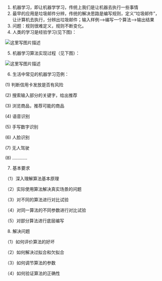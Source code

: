 1. 机器学习，即让机器学学习，传统上我们是让机器去执行一些事情
2. 最早的应用是垃圾邮件分辨，传统的解决思路是编写规则，定义“垃圾邮件”，让计算机去执行，分辨出垃圾邮件；输入样例-->编写一个算法-->输出结果
3. 问题：规则很难定义，规则不断变化。
4. 人类的学习是经验学习(见下图)：

![这里写图片描述](https://img-blog.csdn.net/20180707141236118?watermark/2/text/aHR0cHM6Ly9ibG9nLmNzZG4ubmV0L2F5YW5nYW5uOTE1/font/5a6L5L2T/fontsize/400/fill/I0JBQkFCMA==/dissolve/70)

5. 机器学习算法实现过程（见下图）：

![这里写图片描述](https://img-blog.csdn.net/20180707141328556?watermark/2/text/aHR0cHM6Ly9ibG9nLmNzZG4ubmV0L2F5YW5nYW5uOTE1/font/5a6L5L2T/fontsize/400/fill/I0JBQkFCMA==/dissolve/70)

6. 生活中常见的机器学习范例：

(1) 判断信用卡发放是否有风险

(2) 搜索输入部分的关键字，给出推荐

(3) 浏览商品，推荐可能的商品

(4) 语音识别

(5) 手写数字识别

(6) 人脸识别

(7) 无人驾驶

(8) …………

7. 基本要求

（1）深入理解算法基本原理

（2）实际使用算法解决真实场景的问题

（3）对不同的算法进行对比试验

（4）对同一算法的不同参数进行对比试验

（5）对部分算法进行底层编写

8. 解决问题

（1）如何评价算法的好坏

（2）如何解决过拟合和欠拟合

（3）如何调节算法的参数

（4）如何验证算法的正确性
